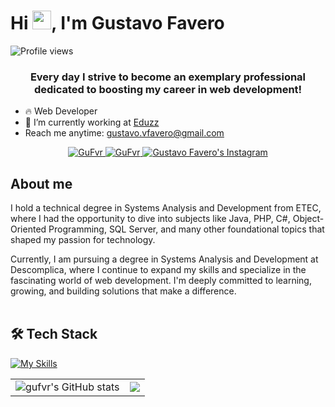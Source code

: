 <h1 align="left">Hi <img src="https://raw.githubusercontent.com/kaueMarques/kaueMarques/master/hi.gif" height="30px">, I'm Gustavo Favero</h1>
<p align="left"> <img src="https://komarev.com/ghpvc/?username=gufvr&color=yellow" alt="Profile views" /> </p>
<h3 align="center">
        Every day I strive to become an exemplary professional dedicated to boosting my career in web development!
</h3>

- 🔥 Web Developer
- 🔭 I’m currently working at [Eduzz](https://github.com/eduzz)
- Reach me anytime: gustavo.vfavero@gmail.com

<p align="center">
  <a href="https://www.linkedin.com/in/gustavo-favero-dev/" target="_blank">
  <img src="https://img.shields.io/badge/LinkedIn-0077B5?style=for-the-badge&logo=linkedin&logoColor=white" alt="GuFvr"/>
 </a>
  <a href="https://dev.to/gufvr" target="_blank">
  <img src="https://img.shields.io/badge/dev.to-0A0A0A?style=for-the-badge&logo=dev.to&logoColor=white" alt="GuFvr" />
 </a>
  <a href="https://instagram.com/gu.fvr" target="_blank">
  <img src="https://img.shields.io/badge/Instagram-fe4164?style=for-the-badge&logo=instagram&logoColor=white" alt="Gustavo Favero's Instagram" />
 </a>
</p>

## About me

<p>  
I hold a technical degree in Systems Analysis and Development from ETEC, where I had the opportunity to dive into subjects like Java, PHP, C#, Object-Oriented Programming, SQL Server, and many other foundational topics that shaped my passion for technology.

Currently, I am pursuing a degree in Systems Analysis and Development at Descomplica, where I continue to expand my skills and specialize in the fascinating world of web development. I'm deeply committed to learning, growing, and building solutions that make a difference. <br><br/>

## 🛠️ Tech Stack

[![My Skills](https://skillicons.dev/icons?i=html,css,js,ts,nodejs,react,jest,graphql,npm,vscode,docker,git,github)](https://skillicons.dev)

<table align="center">
  <tr>
    <td><img src="https://github-readme-stats.vercel.app/api?username=gufvr&show_icons=true&theme=midnight-purple" alt="gufvr's GitHub stats"></td>
    <td><img src="https://github-readme-stats.vercel.app/api/top-langs/?username=gufvr&layout=compact&theme=midnight-purple"></td>
  </tr>
</table>
